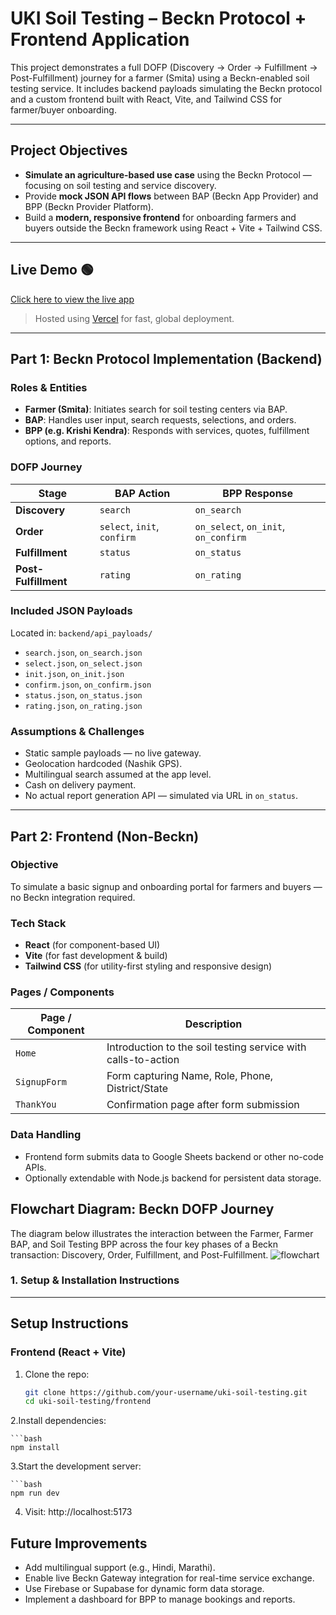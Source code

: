 # UKI Soil Testing – Beckn Protocol + Frontend Application

This project demonstrates a full DOFP (Discovery → Order → Fulfillment → Post-Fulfillment) journey for a farmer (Smita) using a Beckn-enabled soil testing service. It includes backend payloads simulating the Beckn protocol and a custom frontend built with React, Vite, and Tailwind CSS for farmer/buyer onboarding.

---

##  Project Objectives

- **Simulate an agriculture-based use case** using the Beckn Protocol — focusing on soil testing and service discovery.
- Provide **mock JSON API flows** between BAP (Beckn App Provider) and BPP (Beckn Provider Platform).
- Build a **modern, responsive frontend** for onboarding farmers and buyers outside the Beckn framework using React + Vite + Tailwind CSS.

---


##  Live Demo 🟢

 [Click here to view the live app](https://uki-soil-testing-git-main-sreenaths-projects-6ddb61a2.vercel.app/)

> Hosted using [Vercel](https://vercel.com) for fast, global deployment.

---

##  Part 1: Beckn Protocol Implementation (Backend)

###  Roles & Entities

- **Farmer (Smita)**: Initiates search for soil testing centers via BAP.
- **BAP**: Handles user input, search requests, selections, and orders.
- **BPP (e.g. Krishi Kendra)**: Responds with services, quotes, fulfillment options, and reports.

###  DOFP Journey

| Stage           | BAP Action       | BPP Response      |
|-----------------|------------------|-------------------|
| **Discovery**   | `search`          | `on_search`       |
| **Order**       | `select`, `init`, `confirm` | `on_select`, `on_init`, `on_confirm` |
| **Fulfillment** | `status`          | `on_status`       |
| **Post-Fulfillment** | `rating`       | `on_rating`       |

###  Included JSON Payloads

Located in: `backend/api_payloads/`

- `search.json`, `on_search.json`
- `select.json`, `on_select.json`
- `init.json`, `on_init.json`
- `confirm.json`, `on_confirm.json`
- `status.json`, `on_status.json`
- `rating.json`, `on_rating.json`

###  Assumptions & Challenges

- Static sample payloads — no live gateway.
- Geolocation hardcoded (Nashik GPS).
- Multilingual search assumed at the app level.
- Cash on delivery payment.
- No actual report generation API — simulated via URL in `on_status`.

---

##  Part 2: Frontend (Non-Beckn)

###  Objective

To simulate a basic signup and onboarding portal for farmers and buyers — no Beckn integration required.

###  Tech Stack

- **React** (for component-based UI)
- **Vite** (for fast development & build)
- **Tailwind CSS** (for utility-first styling and responsive design)

###  Pages / Components

| Page / Component     | Description                            |
|---------------------|--------------------------------------|
| `Home`              | Introduction to the soil testing service with calls-to-action |
| `SignupForm`        | Form capturing Name, Role, Phone, District/State |
| `ThankYou`          | Confirmation page after form submission |

###  Data Handling

- Frontend form submits data to Google Sheets backend or other no-code APIs.
- Optionally extendable with Node.js backend for persistent data storage.

## Flowchart Diagram: Beckn DOFP Journey
The diagram below illustrates the interaction between the Farmer, Farmer BAP, and Soil Testing BPP across the four key phases of a Beckn transaction: Discovery, Order, Fulfillment, and Post-Fulfillment.
![flowchart](https://github.com/user-attachments/assets/8c6e81a0-e3be-4d75-8f92-35697966f453)


### 1. Setup & Installation Instructions
---

##  Setup Instructions

###  Frontend (React + Vite)

1. Clone the repo:
   ```bash
   git clone https://github.com/your-username/uki-soil-testing.git
   cd uki-soil-testing/frontend
   
2.Install dependencies:

    ```bash
    npm install


3.Start the development server:

    ```bash
    npm run dev
4. Visit: http://localhost:5173

##  Future Improvements

- Add multilingual support (e.g., Hindi, Marathi).
- Enable live Beckn Gateway integration for real-time service exchange.
- Use Firebase or Supabase for dynamic form data storage.
- Implement a dashboard for BPP to manage bookings and reports.
